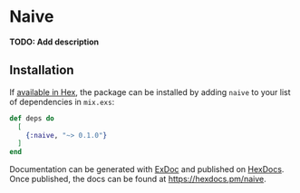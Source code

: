 # Naive

**TODO: Add description**

## Installation

If [available in Hex](https://hex.pm/docs/publish), the package can be installed
by adding `naive` to your list of dependencies in `mix.exs`:

```elixir
def deps do
  [
    {:naive, "~> 0.1.0"}
  ]
end
```

Documentation can be generated with [ExDoc](https://github.com/elixir-lang/ex_doc)
and published on [HexDocs](https://hexdocs.pm). Once published, the docs can
be found at <https://hexdocs.pm/naive>.

